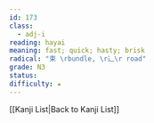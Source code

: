 ```yaml
---
id: 173
class:
  - adj-i
reading: hayai
meaning: fast; quick; hasty; brisk
radical: "束 \rbundle, \r⻌\r road"
grade: N3
status:
difficulty: ★
---
```

[[Kanji List|Back to Kanji List]]